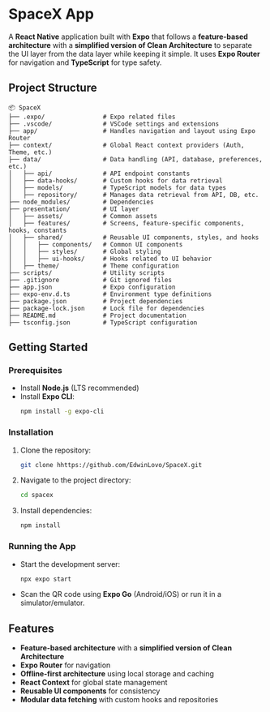 # SpaceX App

A **React Native** application built with **Expo** that follows a **feature-based architecture** with a **simplified version of Clean Architecture** to separate the UI layer from the data layer while keeping it simple. It uses **Expo Router** for navigation and **TypeScript** for type safety.

## Project Structure

```
📦 SpaceX
├── .expo/                # Expo related files
├── .vscode/              # VSCode settings and extensions
├── app/                  # Handles navigation and layout using Expo Router
├── context/              # Global React context providers (Auth, Theme, etc.)
├── data/                 # Data handling (API, database, preferences, etc.)
│   ├── api/              # API endpoint constants
│   ├── data-hooks/       # Custom hooks for data retrieval
│   ├── models/           # TypeScript models for data types
│   ├── repository/       # Manages data retrieval from API, DB, etc.
├── node_modules/         # Dependencies
├── presentation/         # UI layer
│   ├── assets/           # Common assets
│   ├── features/         # Screens, feature-specific components, hooks, constants
│   ├── shared/           # Reusable UI components, styles, and hooks
│   │   ├── components/   # Common UI components
│   │   ├── styles/       # Global styling
│   │   ├── ui-hooks/     # Hooks related to UI behavior
│   ├── theme/            # Theme configuration
├── scripts/              # Utility scripts
├── .gitignore            # Git ignored files
├── app.json              # Expo configuration
├── expo-env.d.ts         # Environment type definitions
├── package.json          # Project dependencies
├── package-lock.json     # Lock file for dependencies
├── README.md             # Project documentation
├── tsconfig.json         # TypeScript configuration
```

## Getting Started

### Prerequisites
- Install **Node.js** (LTS recommended)
- Install **Expo CLI**:
  ```sh
  npm install -g expo-cli
  ```

### Installation
1. Clone the repository:
   ```sh
   git clone hhttps://github.com/EdwinLovo/SpaceX.git
   ```
2. Navigate to the project directory:
   ```sh
   cd spacex
   ```
3. Install dependencies:
   ```sh
   npm install
   ```

### Running the App
- Start the development server:
  ```sh
  npx expo start
  ```
- Scan the QR code using **Expo Go** (Android/iOS) or run it in a simulator/emulator.
  

## Features
- **Feature-based architecture** with a **simplified version of Clean Architecture**
- **Expo Router** for navigation
- **Offline-first architecture** using local storage and caching
- **React Context** for global state management
- **Reusable UI components** for consistency
- **Modular data fetching** with custom hooks and repositories


